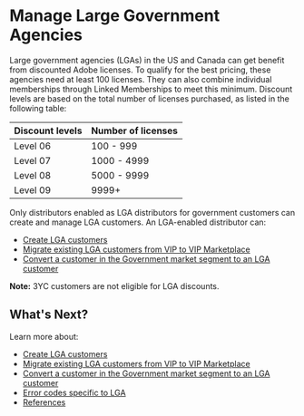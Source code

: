 # Manage Large Government Agencies

Large government agencies (LGAs) in the US and Canada can get benefit from discounted Adobe licenses. To qualify for the best pricing, these agencies need at least 100 licenses. They can also combine individual memberships through Linked Memberships to meet this minimum. Discount levels are based on the total number of licenses purchased, as listed in the following table:

| Discount levels| Number of licenses|
|--|--|
|Level 06 |100 - 999 |
|Level 07 |1000 - 4999 |
|Level 08 |5000 - 9999 |
|Level 09 |9999+ |

Only distributors enabled as LGA distributors for government customers can create and manage LGA customers. An LGA-enabled distributor can:

- [Create LGA customers](./create.md)
- [Migrate existing LGA customers from VIP to VIP Marketplace](./migrate.md)
- [Convert a customer in the Government market segment to an LGA customer](./convert.md)

**Note:** 3YC customers are not eligible for LGA discounts.

## What's Next?

Learn more about:

- [Create LGA customers](./create.md)
- [Migrate existing LGA customers from VIP to VIP Marketplace](./migrate.md)
- [Convert a customer in the Government market segment to an LGA customer](./convert.md)
- [Error codes specific to LGA](./error_codes.md)
- [References](./references.md)
